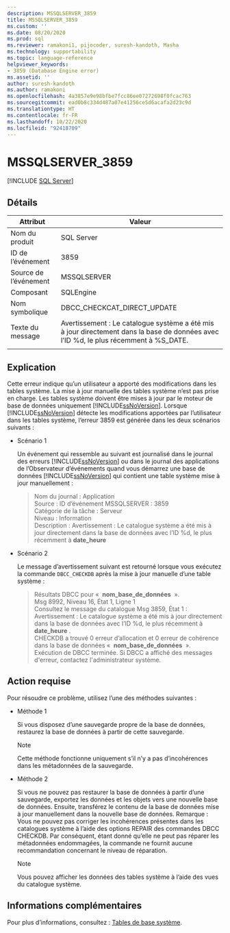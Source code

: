 ```yaml
---
description: MSSQLSERVER_3859
title: MSSQLSERVER_3859
ms.custom: ''
ms.date: 08/20/2020
ms.prod: sql
ms.reviewer: ramakoni1, pijocoder, suresh-kandoth, Masha
ms.technology: supportability
ms.topic: language-reference
helpviewer_keywords:
- 3859 (Database Engine error)
ms.assetid: ''
author: suresh-kandoth
ms.author: ramakoni
ms.openlocfilehash: 4a3857e9e98bfbe7fcc86ee07272698f0fcac763
ms.sourcegitcommit: ead0b8c334d487a07e41256ce5d6acafa2d23c9d
ms.translationtype: HT
ms.contentlocale: fr-FR
ms.lasthandoff: 10/22/2020
ms.locfileid: "92418709"
---
```

# <a name="mssqlserver_3859"></a>MSSQLSERVER_3859
 [!INCLUDE [SQL Server](../../includes/applies-to-version/sqlserver.md)]

## <a name="details"></a>Détails

|Attribut|Valeur|
|---|---|
|Nom du produit|SQL Server|
|ID de l’événement|3859|
|Source de l’événement|MSSQLSERVER|
|Composant|SQLEngine|
|Nom symbolique|DBCC_CHECKCAT_DIRECT_UPDATE|
|Texte du message|Avertissement : Le catalogue système a été mis à jour directement dans la base de données avec l’ID \%d, le plus récemment à %S_DATE.|
||

## <a name="explanation"></a>Explication

Cette erreur indique qu’un utilisateur a apporté des modifications dans les tables système. La mise à jour manuelle des tables système n’est pas prise en charge. Les tables système doivent être mises à jour par le moteur de base de données uniquement [!INCLUDE[ssNoVersion](../../includes/ssnoversion-md.md)]. Lorsque [!INCLUDE[ssNoVersion](../../includes/ssnoversion-md.md)] détecte les modifications apportées par l’utilisateur dans les tables système, l’erreur 3859 est générée dans les deux scénarios suivants :

- Scénario 1

    Un événement qui ressemble au suivant est journalisé dans le journal des erreurs [!INCLUDE[ssNoVersion](../../includes/ssnoversion-md.md)] ou dans le journal des applications de l’Observateur d’événements quand vous démarrez une base de données [!INCLUDE[ssNoVersion](../../includes/ssnoversion-md.md)] qui contient une table système mise à jour manuellement :

    > Nom du journal : Application  
    Source : ID d’événement MSSQLSERVER : 3859  
    Catégorie de la tâche : Serveur  
    Niveau : Information  
    Description : Avertissement : Le catalogue système a été mis à jour directement dans la base de données avec l’ID \%d, le plus récemment à **date_heure**  

- Scénario 2  

    Le message d’avertissement suivant est retourné lorsque vous exécutez la commande `DBCC_CHECKDB` après la mise à jour manuelle d’une table système :

    > Résultats DBCC pour «  **nom_base_de_données**  ».  
    Msg 8992, Niveau 16, État 1, Ligne 1  
    Consultez le message du catalogue Msg 3859, État 1 : Avertissement : Le catalogue système a été mis à jour directement dans la base de données avec l’ID \%d, le plus récemment à **date_heure** .  
    CHECKDB a trouvé 0 erreur d’allocation et 0 erreur de cohérence dans la base de données «  **nom_base_de_données**  ».  
    Exécution de DBCC terminée. Si DBCC a affiché des messages d'erreur, contactez l'administrateur système.

## <a name="user-action"></a>Action requise

Pour résoudre ce problème, utilisez l’une des méthodes suivantes :

- Méthode 1

    Si vous disposez d’une sauvegarde propre de la base de données, restaurez la base de données à partir de cette sauvegarde.  
    > [!NOTE]
    > Cette méthode fonctionne uniquement s’il n’y a pas d’incohérences dans les métadonnées de la sauvegarde.  

- Méthode 2  

    Si vous ne pouvez pas restaurer la base de données à partir d’une sauvegarde, exportez les données et les objets vers une nouvelle base de données. Ensuite, transférez le contenu de la base de données mise à jour manuellement dans la nouvelle base de données. Remarque : Vous ne pouvez pas corriger les incohérences présentes dans les catalogues système à l’aide des options REPAIR des commandes DBCC CHECKDB. Par conséquent, étant donné qu’elle ne peut pas réparer les métadonnées endommagées, la commande ne fournit aucune recommandation concernant le niveau de réparation.

    > [!NOTE]
    > Vous pouvez afficher les données des tables système à l’aide des vues du catalogue système.

## <a name="more-information"></a>Informations complémentaires

Pour plus d’informations, consultez : [Tables de base système](/sql/relational-databases/system-tables/system-base-tables).
